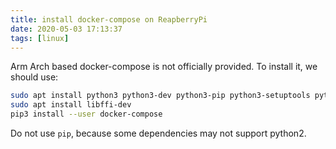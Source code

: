 ```yaml
---
title: install docker-compose on ReapberryPi
date: 2020-05-03 17:13:37
tags: [linux]
---
```


Arm Arch based docker-compose is not officially provided.
To install it, we should use:

```bash
sudo apt install python3 python3-dev python3-pip python3-setuptools python3-wheel
sudo apt install libffi-dev
pip3 install --user docker-compose
```

Do not use `pip`, because some dependencies may not support python2.

